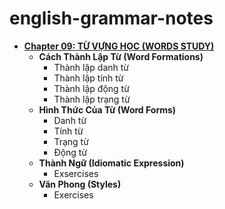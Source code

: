 # english-grammar-notes
* **[Chapter 09: TỪ VỰNG HỌC (WORDS STUDY)](https://github.com/1truong9song9hiep8/english-grammar/tree/main/Chapter09-Word_Study)**
  * **Cách Thành Lập Từ (Word Formations)**
    * Thành lập danh từ
    * Thành lập tính từ
    * Thành lập động từ
    * Thành lập trạng từ
  * **Hình Thức Của Từ (Word Forms)**
    * Danh từ
    * Tính từ
    * Trạng từ
    * Động từ
  * **Thành Ngữ (Idiomatic Expression)**
    * Exsercises
  * **Văn Phong (Styles)**
    * Exercises  
